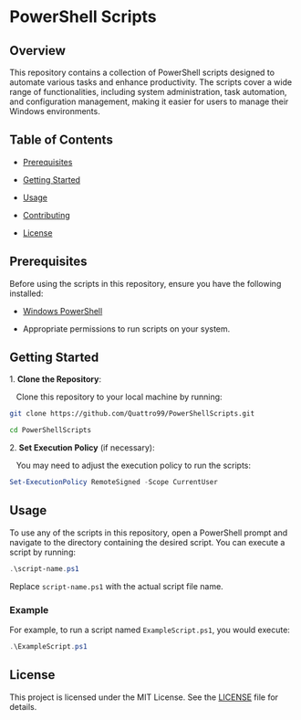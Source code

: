# PowerShell Scripts

## Overview

This repository contains a collection of PowerShell scripts designed to automate various tasks and enhance productivity. The scripts cover a wide range of functionalities, including system administration, task automation, and configuration management, making it easier for users to manage their Windows environments.

## Table of Contents

- [Prerequisites](#prerequisites)

- [Getting Started](#getting-started)

- [Usage](#usage)

- [Contributing](#contributing)

- [License](#license)

## Prerequisites

Before using the scripts in this repository, ensure you have the following installed:

- [Windows PowerShell](https://docs.microsoft.com/en-us/powershell/scripting/install/installing-powershell)

- Appropriate permissions to run scripts on your system.

## Getting Started

1\. **Clone the Repository**:

   Clone this repository to your local machine by running:

```bash
git clone https://github.com/Quattro99/PowerShellScripts.git

cd PowerShellScripts
```

2\. **Set Execution Policy** (if necessary):

   You may need to adjust the execution policy to run the scripts:

```powershell
Set-ExecutionPolicy RemoteSigned -Scope CurrentUser
```

## Usage

To use any of the scripts in this repository, open a PowerShell prompt and navigate to the directory containing the desired script. You can execute a script by running:

```powershell
.\script-name.ps1
```

Replace `script-name.ps1` with the actual script file name.

### Example

For example, to run a script named `ExampleScript.ps1`, you would execute:

```powershell
.\ExampleScript.ps1
```

## License

This project is licensed under the MIT License. See the [LICENSE](LICENSE) file for details.
